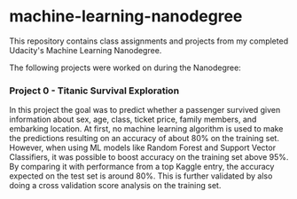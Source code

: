 # machine-learning-nanodegree
This repository contains class assignments and projects from my completed Udacity's Machine Learning Nanodegree.

The following projects were worked on during the Nanodegree:

### Project 0 - Titanic Survival Exploration

In this project the goal was to predict whether a passenger survived given 
information about sex, age, class, ticket price, family members, and embarking location. At first, no 
machine learning algorithm is used to make the predictions resulting on an accuracy of about 80% on the training set.
However, when using ML models like Random Forest and Support Vector Classifiers, it was possible to boost accuracy on
the training set above 95%. By comparing it with performance from a top Kaggle entry, the accuracy expected on the test
set is around 80%. This is further validated by also doing a cross validation score analysis on the training set. 


